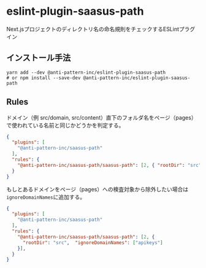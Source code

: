 # eslint-plugin-saasus-path

Next.jsプロジェクトのディレクトリ名の命名規則をチェックするESLintプラグイン

## インストール手法

```
yarn add --dev @anti-pattern-inc/eslint-plugin-saasus-path
# or npm install --save-dev @anti-pattern-inc/eslint-plugin-saasus-path
```

## Rules

ドメイン（例 src/domain, src/content）直下のフォルダ名をページ（pages）で使われている名前と同じかどうかを判定する。

```json
{
  "plugins": [
    "@anti-pattern-inc/saasus-path"
  ],
  "rules": {
    "@anti-pattern-inc/saasus-path/saasus-path": [2, { "rootDir": "src" }],
  }
}
```

もしとあるドメインをページ（pages）への検査対象から除外したい場合は`ignoreDomainNames`に追加する。

```json
{
  "plugins": [
    "@anti-pattern-inc/saasus-path"
  ],
  "rules": {
    "@anti-pattern-inc/saasus-path/saasus-path": [2, {
      "rootDir": "src",  "ignoreDomainNames": ["apikeys"]
    }],
  }
}
```
